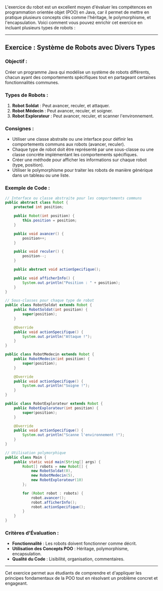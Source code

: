 L'exercice du robot est un excellent moyen d'évaluer les compétences en programmation orientée objet (POO) en Java, car il permet de mettre en pratique plusieurs concepts clés comme l'héritage, le polymorphisme, et l'encapsulation. Voici comment vous pouvez enrichir cet exercice en incluant plusieurs types de robots :

---

## **Exercice : Système de Robots avec Divers Types**

### **Objectif :**
Créer un programme Java qui modélise un système de robots différents, chacun ayant des comportements spécifiques tout en partageant certaines fonctionnalités communes.

### **Types de Robots :**
1. **Robot Soldat** : Peut avancer, reculer, et attaquer.
2. **Robot Médecin** : Peut avancer, reculer, et soigner.
3. **Robot Explorateur** : Peut avancer, reculer, et scanner l'environnement.

### **Consignes :**
- Utiliser une classe abstraite ou une interface pour définir les comportements communs aux robots (avancer, reculer).
- Chaque type de robot doit être représenté par une sous-classe ou une classe concrète implémentant les comportements spécifiques.
- Créer une méthode pour afficher les informations sur chaque robot (type, position).
- Utiliser le polymorphisme pour traiter les robots de manière générique dans un tableau ou une liste.

### **Exemple de Code :**

```java
// Interface ou classe abstraite pour les comportements communs
public abstract class Robot {
    protected int position;

    public Robot(int position) {
        this.position = position;
    }

    public void avancer() {
        position++;
    }

    public void reculer() {
        position--;
    }

    public abstract void actionSpecifique();

    public void afficherInfo() {
        System.out.println("Position : " + position);
    }
}

// Sous-classes pour chaque type de robot
public class RobotSoldat extends Robot {
    public RobotSoldat(int position) {
        super(position);
    }

    @Override
    public void actionSpecifique() {
        System.out.println("Attaque !");
    }
}

public class RobotMedecin extends Robot {
    public RobotMedecin(int position) {
        super(position);
    }

    @Override
    public void actionSpecifique() {
        System.out.println("Soigne !");
    }
}

public class RobotExplorateur extends Robot {
    public RobotExplorateur(int position) {
        super(position);
    }

    @Override
    public void actionSpecifique() {
        System.out.println("Scanne l'environnement !");
    }
}

// Utilisation polymorphique
public class Main {
    public static void main(String[] args) {
        Robot[] robots = new Robot[] {
            new RobotSoldat(0),
            new RobotMedecin(5),
            new RobotExplorateur(10)
        };

        for (Robot robot : robots) {
            robot.avancer();
            robot.afficherInfo();
            robot.actionSpecifique();
        }
    }
}
```

### **Critères d'Évaluation :**
- **Fonctionnalité** : Les robots doivent fonctionner comme décrit.
- **Utilisation des Concepts POO** : Héritage, polymorphisme, encapsulation.
- **Qualité du Code** : Lisibilité, organisation, commentaires.

---

Cet exercice permet aux étudiants de comprendre et d'appliquer les principes fondamentaux de la POO tout en résolvant un problème concret et engageant.
